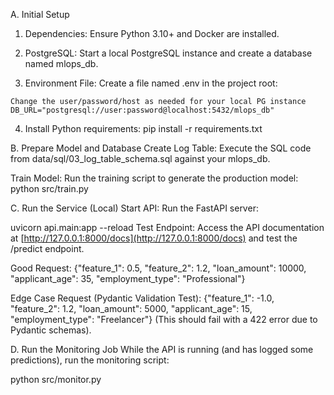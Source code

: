 A. Initial Setup

1. Dependencies: Ensure Python 3.10+ and Docker are installed.

2. PostgreSQL: Start a local PostgreSQL instance and create a database named mlops_db.

3. Environment File: Create a file named .env in the project root:


` Change the user/password/host as needed for your local PG instance
DB_URL="postgresql://user:password@localhost:5432/mlops_db" `

4. Install Python requirements: pip install -r requirements.txt

B. Prepare Model and Database
Create Log Table: Execute the SQL code from data/sql/03_log_table_schema.sql against your mlops_db.

Train Model: Run the training script to generate the production model:
python src/train.py

C. Run the Service (Local)
Start API: Run the FastAPI server:

uvicorn api.main:app --reload
Test Endpoint: Access the API documentation at [http://127.0.0.1:8000/docs](http://127.0.0.1:8000/docs) and test the /predict endpoint.

Good Request: {"feature_1": 0.5, "feature_2": 1.2, "loan_amount": 10000, "applicant_age": 35, "employment_type": "Professional"}

Edge Case Request (Pydantic Validation Test): {"feature_1": -1.0, "feature_2": 1.2, "loan_amount": 5000, "applicant_age": 15, "employment_type": "Freelancer"} (This should fail with a 422 error due to Pydantic schemas).

D. Run the Monitoring Job
While the API is running (and has logged some predictions), run the monitoring script:

python src/monitor.py

